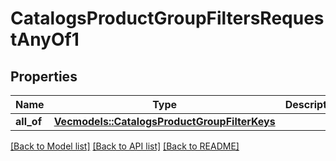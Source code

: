 # CatalogsProductGroupFiltersRequestAnyOf1

## Properties
Name | Type | Description | Notes
------------ | ------------- | ------------- | -------------
**all_of** | [**Vec<models::CatalogsProductGroupFilterKeys>**](CatalogsProductGroupFilterKeys.md) |  | 

[[Back to Model list]](../README.md#documentation-for-models) [[Back to API list]](../README.md#documentation-for-api-endpoints) [[Back to README]](../README.md)


